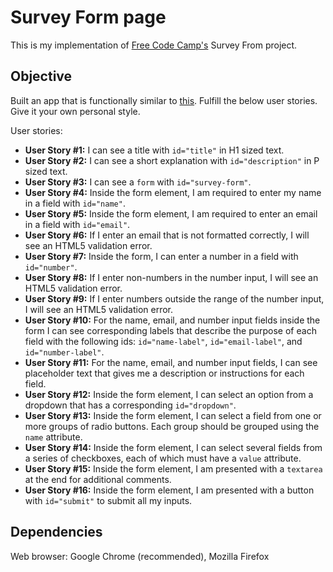 # Survey Form page
This is my implementation of [Free Code Camp's](https://www.freecodecamp.org/) Survey From project.

## Objective
Built an app that is functionally similar to [this](https://codepen.io/freeCodeCamp/full/VPaoNP/).
Fulfill the below user stories. Give it your own personal style.

User stories:
* __User Story #1:__ I can see a title with `id="title"` in H1 sized text.
* __User Story #2:__ I can see a short explanation with `id="description"` in P sized text.
* __User Story #3:__ I can see a `form` with `id="survey-form"`.
* __User Story #4:__ Inside the form element, I am required to enter my name in a field with `id="name"`.
* __User Story #5:__ Inside the form element, I am required to enter an email in a field with `id="email"`.
* __User Story #6:__ If I enter an email that is not formatted correctly, I will see an HTML5 validation error.
* __User Story #7:__ Inside the form, I can enter a number in a field with `id="number"`.
* __User Story #8:__ If I enter non-numbers in the number input, I will see an HTML5 validation error.
* __User Story #9:__ If I enter numbers outside the range of the number input, I will see an HTML5 validation error.
* __User Story #10:__ For the name, email, and number input fields inside the form I can see corresponding labels that describe the purpose of each field with the following ids: `id="name-label"`, `id="email-label"`, and `id="number-label"`.
* __User Story #11:__ For the name, email, and number input fields, I can see placeholder text that gives me a description or instructions for each field.
* __User Story #12:__ Inside the form element, I can select an option from a dropdown that has a corresponding `id="dropdown"`.
* __User Story #13:__ Inside the form element, I can select a field from one or more groups of radio buttons. Each group should be grouped using the `name` attribute.
* __User Story #14:__ Inside the form element, I can select several fields from a series of checkboxes, each of which must have a `value` attribute.
* __User Story #15:__ Inside the form element, I am presented with a `textarea` at the end for additional comments.
* __User Story #16:__ Inside the form element, I am presented with a button with `id="submit"` to submit all my inputs.

## Dependencies
Web browser: Google Chrome (recommended), Mozilla Firefox
